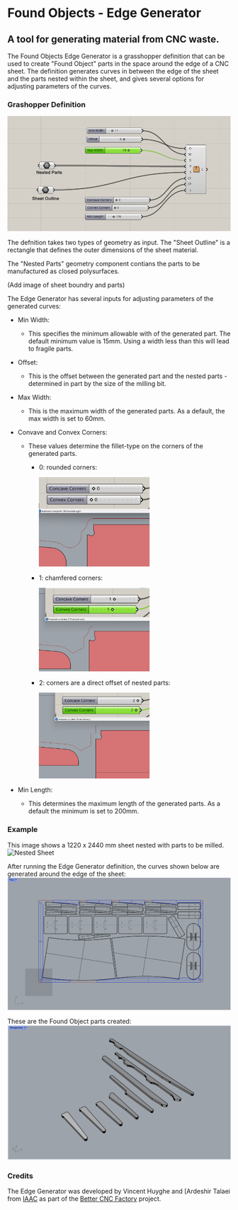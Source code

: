 # Found Objects - Edge Generator
## A tool for generating material from CNC waste.

The Found Objects Edge Generator is a grasshopper definition that can be used to create "Found Object" parts in the space around the edge of a CNC sheet. The definition generates curves in between the edge of the sheet and the parts nested within the sheet, and gives several options for adjusting parameters of the curves. 

### Grashopper Definition

![grasshopper overivew](img/GH-overview.png)

The defnition takes two types of geometry as input. The "Sheet Outline" is a rectangle that defines the outer dimensions of the sheet material. 

The "Nested Parts" geometry component contians the parts to be manufactured as closed polysurfaces. 

(Add image of sheet boundry and parts)

The Edge Generator has several inputs for adjusting parameters of the generated curves:

- Min Width:
	+ This specifies the minimum allowable with of the generated part. The default minimum value is 15mm. Using a width less than this will lead to fragile parts.
- Offset:
	+ This is the offset between the generated part and the nested parts - determined in part by the size of the milling bit. 
- Max Width:
	+ This is the maximum width of the generated parts. As a default, the max width is set to 60mm.
- Convave and Convex Corners:
	+ These values determine the fillet-type on the corners of the generated parts. 
		* 0: rounded corners: 
		
			<img src="https://github.com/found-objects/FoundObjects/blob/main/img/Interface-Corners0.png" width="250">
		
		* 1: chamfered corners: 
		
			<img src="https://github.com/found-objects/FoundObjects/blob/main/img/Interface-Corners1.png" width="250">

		* 2: corners are a direct offset of nested parts:

			<img src="https://github.com/found-objects/FoundObjects/blob/main/img/Interface-Corners2.png" width="250">
		
- Min Length:
	+ This determines the maximum length of the generated parts. As a default the minimum is set to 200mm. 

### Example
This image shows a 1220 x 2440 mm sheet nested with parts to be milled. 
![Nested Sheet](img/ExampleSheet.png)

After running the Edge Generator definition, the curves shown below are generated around the edge of the sheet:
![Nested Sheet with generated parts](img/Example-SheetParts.png)

These are the Found Object parts created:
![Perspective view of parts](img/Example-GeneratedParts.png)

### Credits
The Edge Generator was developed by Vincent Huyghe and [Ardeshir Talaei from [IAAC](https://www.iaac.net) as part of the [Better CNC Factory](https://betterfactory.eu/bcf) project. 
